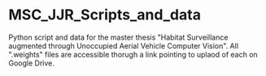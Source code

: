 # MSC_JJR_Scripts_and_data
Python script and data for the master thesis "Habitat Surveillance augmented through Unoccupied Aerial Vehicle Computer Vision".
All ".weights" files are accessible thorugh a link pointing to uplaod of  each on Google Drive. 
